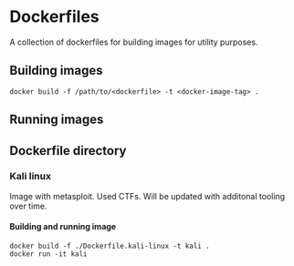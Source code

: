 # Dockerfiles
A collection of dockerfiles for building images for utility purposes.

## Building images
```shell
docker build -f /path/to/<dockerfile> -t <docker-image-tag> .
```

## Running images


## Dockerfile directory


### Kali linux
Image with metasploit. Used CTFs.
Will be updated with additonal tooling over time.

#### Building and running image

```shell
docker build -f ./Dockerfile.kali-linux -t kali .
docker run -it kali
```

